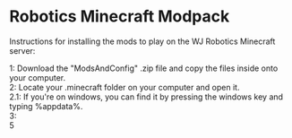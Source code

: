 # Robotics Minecraft Modpack
Instructions for installing the mods to play on the WJ Robotics Minecraft server:

1: Download the "ModsAndConfig" .zip file and copy the files inside onto your computer.\
2: Locate your .minecraft folder on your computer and open it.\
2.1: If you're on windows, you can find it by pressing the windows key and typing %appdata%.\
3:  
5
